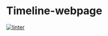 # Timeline-webpage
[![linter](https://github.com/Rewa718/Timeline-webpage/workflows/linter/badge.svg)](https://github.com/marketplace/actions/super-linter) 
